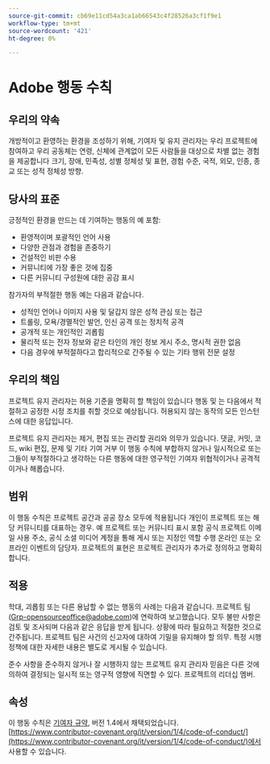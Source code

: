 ```yaml
---
source-git-commit: cb69e11cd54a3ca1ab66543c4f28526a3cf1f9e1
workflow-type: tm+mt
source-wordcount: '421'
ht-degree: 0%

---
```

# Adobe 행동 수칙

## 우리의 약속

개방적이고 환영하는 환경을 조성하기 위해, 기여자 및 유지 관리자는 우리 프로젝트에 참여하고
우리 공동체는 연령, 신체에 관계없이 모든 사람들을 대상으로 차별 없는 경험을 제공합니다
크기, 장애, 민족성, 성별 정체성 및 표현, 경험 수준,
국적, 외모, 인종, 종교 또는 성적 정체성
방향.

## 당사의 표준

긍정적인 환경을 만드는 데 기여하는 행동의 예
포함:

* 환영적이며 포괄적인 언어 사용
* 다양한 관점과 경험을 존중하기
* 건설적인 비판 수용
* 커뮤니티에 가장 좋은 것에 집중
* 다른 커뮤니티 구성원에 대한 공감 표시

참가자의 부적절한 행동 예는 다음과 같습니다.

* 성적인 언어나 이미지 사용 및 달갑지 않은 성적 관심 또는 접근
* 트롤링, 모욕/경멸적인 발언, 인신 공격 또는 정치적 공격
* 공개적 또는 개인적인 괴롭힘
* 물리적 또는 전자 정보와 같은 타인의 개인 정보 게시
주소, 명시적 권한 없음
* 다음 경우에 부적절하다고 합리적으로 간주될 수 있는 기타 행위
전문 설정

## 우리의 책임

프로젝트 유지 관리자는 허용 기준을 명확히 할 책임이 있습니다
행동 및 는 다음에서 적절하고 공정한 시정 조치를 취할 것으로 예상됩니다.
허용되지 않는 동작의 모든 인스턴스에 대한 응답입니다.

프로젝트 유지 관리자는 제거, 편집 또는 관리할 권리와 의무가 있습니다.
댓글, 커밋, 코드, wiki 편집, 문제 및 기타 기여 거부
이 행동 수칙에 부합하지 않거나 일시적으로 또는
그들이 부적절하다고 생각하는 다른 행동에 대한 영구적인 기여자
위협적이거나 공격적이거나 해롭습니다.

## 범위

이 행동 수칙은 프로젝트 공간과 공공 장소 모두에 적용됩니다
개인이 프로젝트 또는 해당 커뮤니티를 대표하는 경우. 예
프로젝트 또는 커뮤니티 표시 포함 공식 프로젝트 이메일 사용
주소, 공식 소셜 미디어 계정을 통해 게시 또는 지정인 역할 수행
온라인 또는 오프라인 이벤트의 담당자. 프로젝트의 표현은
프로젝트 관리자가 추가로 정의하고 명확히 합니다.

## 적용

학대, 괴롭힘 또는 다른 용납할 수 없는 행동의 사례는 다음과 같습니다.
프로젝트 팀(Grp-opensourceoffice@adobe.com)에 연락하여 보고했습니다. 모두
불만 사항은 검토 및 조사되며 다음과 같은 응답을 받게 됩니다.
상황에 따라 필요하고 적절한 것으로 간주됩니다. 프로젝트 팀은
사건의 신고자에 대하여 기밀을 유지해야 할 의무.
특정 시행 정책에 대한 자세한 내용은 별도로 게시될 수 있습니다.

준수 사항을 준수하지 않거나 잘 시행하지 않는 프로젝트 유지 관리자
믿음은 다른 것에 의하여 결정되는 일시적 또는 영구적 영향에 직면할 수 있다.
프로젝트의 리더십 멤버.

## 속성

이 행동 수칙은 [기여자 규약](https://www.contributor-covenant.org/), 버전 1.4에서 채택되었습니다.
[https://www.contributor-covenant.org/it/version/1/4/code-of-conduct/](https://www.contributor-covenant.org/it/version/1/4/code-of-conduct/)에서 사용할 수 있습니다.
